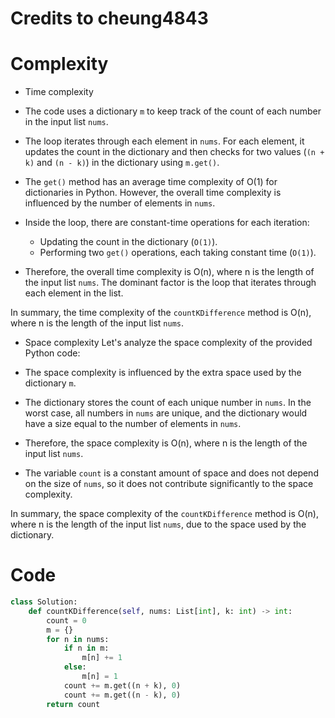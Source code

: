 # Credits to cheung4843

# Complexity

- Time complexity
- The code uses a dictionary `m` to keep track of the count of each number in the input list `nums`.

- The loop iterates through each element in `nums`. For each element, it updates the count in the dictionary and then checks for two values (`(n + k)` and `(n - k)`) in the dictionary using `m.get()`.

- The `get()` method has an average time complexity of O(1) for dictionaries in Python. However, the overall time complexity is influenced by the number of elements in `nums`.

- Inside the loop, there are constant-time operations for each iteration:
  - Updating the count in the dictionary (`O(1)`).
  - Performing two `get()` operations, each taking constant time (`O(1)`).

- Therefore, the overall time complexity is O(n), where n is the length of the input list `nums`. The dominant factor is the loop that iterates through each element in the list.

In summary, the time complexity of the `countKDifference` method is O(n), where n is the length of the input list `nums`.

- Space complexity
Let's analyze the space complexity of the provided Python code:

- The space complexity is influenced by the extra space used by the dictionary `m`.

- The dictionary stores the count of each unique number in `nums`. In the worst case, all numbers in `nums` are unique, and the dictionary would have a size equal to the number of elements in `nums`.

- Therefore, the space complexity is O(n), where n is the length of the input list `nums`.

- The variable `count` is a constant amount of space and does not depend on the size of `nums`, so it does not contribute significantly to the space complexity.

In summary, the space complexity of the `countKDifference` method is O(n), where n is the length of the input list `nums`, due to the space used by the dictionary.

# Code

```Python []
class Solution:
    def countKDifference(self, nums: List[int], k: int) -> int:
        count = 0
        m = {}
        for n in nums:
            if n in m:
                m[n] += 1
            else:
                m[n] = 1
            count += m.get((n + k), 0)
            count += m.get((n - k), 0)
        return count

```
